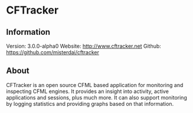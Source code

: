 CFTracker
=========

Information
-----------
Version: 3.0.0-alpha0
Website: http://www.cftracker.net
Github: https://github.com/misterdai/cftracker

About
-----
CFTracker is an open source CFML based application for monitoring and
inspecting CFML engines.  It provides an insight into activity, active
applications and sessions, plus much more.  It can also support monitoring
by logging statistics and providing graphs based on that information.
